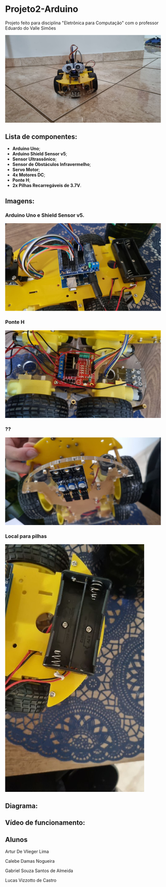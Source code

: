 # Projeto2-Arduino
Projeto feito para disciplina "Eletrônica para Computação" com o professor Eduardo do Valle Simões

<img src="./imagens_robo/robo_frente.jpeg">

## Lista de componentes:
* **Arduino Uno**;
* **Arduino Shield Sensor v5**;
* **Sensor Ultrassônico**;
* **Sensor de Obstáculos Infravermelho**;
* **Servo Motor**;
* **4x Motores DC**;
* **Ponte H**;
* **2x Pilhas Recarregáveis de 3.7V**.

## Imagens:
<h3>Arduino Uno e Shield Sensor v5.</h3>
<img src="./imagens_robo/robo_arduino.jpeg"> 

<h3>Ponte H</h3>
<img src="./imagens_robo/robo_ponteH.jpeg">

<h3>??</h3>
<img src="./imagens_robo/robo_baixo.jpeg">

<h3>Local para pilhas<p></h3>
<img src="./imagens_robo/robo_bateria.jpeg">



## Diagrama:

## Vídeo de funcionamento:

## Alunos

Artur De Vlieger Lima

Calebe Damas Nogueira

Gabriel Souza Santos de Almeida

Lucas Vizzotto de Castro

